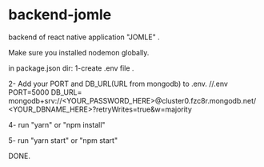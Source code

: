 # backend-jomle
backend of react native application "JOMLE" .

Make sure you installed nodemon globally.

in package.json dir:
  1-create  .env file .
  
  2- Add your PORT and DB_URL(URL from mongodb) to .env.
    //.env
        PORT=5000
        DB_URL= mongodb+srv://<YOUR_PASSWORD_HERE>@cluster0.fzc8r.mongodb.net/<YOUR_DBNAME_HERE>?retryWrites=true&w=majority
        
  4- run "yarn" or "npm install" 
  
  5- run "yarn start" or "npm start"

DONE.

